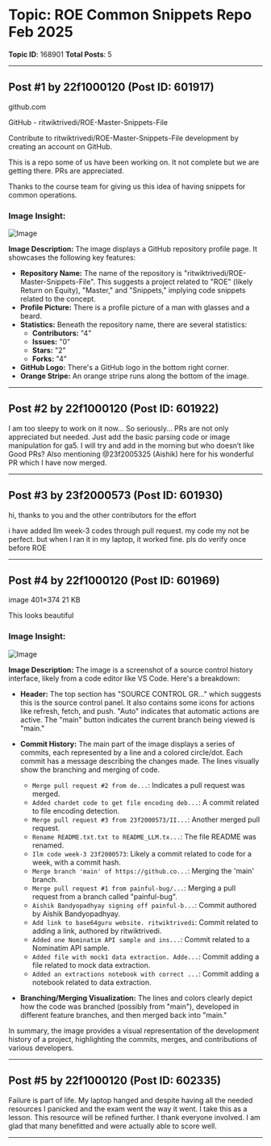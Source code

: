# Topic: ROE Common Snippets Repo Feb 2025
**Topic ID**: 168901
**Total Posts**: 5

---

## Post #1 by 22f1000120 (Post ID: 601917)
github.com










GitHub - ritwiktrivedi/ROE-Master-Snippets-File


Contribute to ritwiktrivedi/ROE-Master-Snippets-File development by creating an account on GitHub.














This is a repo some of us have been working on. It not complete but we are getting there. PRs are appreciated.


Thanks to the course team for giving us this idea of having snippets for common operations.

### Image Insight:
![Image](https://europe1.discourse-cdn.com/flex013/uploads/iitm/optimized/3X/4/7/4780e9efee3fee9a734598aa75a48693828aadb0_2_690x344.png)

**Image Description:** The image displays a GitHub repository profile page.  It showcases the following key features:

*   **Repository Name:** The name of the repository is "ritwiktrivedi/ROE-Master-Snippets-File". This suggests a project related to "ROE" (likely Return on Equity), "Master," and "Snippets," implying code snippets related to the concept.
*   **Profile Picture:** There is a profile picture of a man with glasses and a beard.
*   **Statistics:** Beneath the repository name, there are several statistics:
    *   **Contributors:** "4"
    *   **Issues:** "0"
    *   **Stars:** "2"
    *   **Forks:** "4"
*   **GitHub Logo:**  There's a GitHub logo in the bottom right corner.
*   **Orange Stripe:** An orange stripe runs along the bottom of the image.

---

## Post #2 by 22f1000120 (Post ID: 601922)
I am too sleepy to work on it now… So seriously… PRs are not only appreciated but needed. Just add the basic parsing code or image manipulation for ga5. I will try and add in the morning but who doesn’t like Good PRs? Also mentioning 
@23f2005325
 (Aishik) here for his wonderful PR which I have now merged.

---

## Post #3 by 23f2000573 (Post ID: 601930)
hi, thanks to you and the other contributors for the effort


i have added llm week-3 codes through pull request. my code my not be perfect. but when I ran it in my laptop, it worked fine. pls do verify once before ROE

---

## Post #4 by 22f1000120 (Post ID: 601969)
image
401×374 21 KB

This looks beautiful

### Image Insight:
![Image](https://europe1.discourse-cdn.com/flex013/uploads/iitm/original/3X/6/4/64c7cdf7626ee50fdc262143cf9484c83a546333.png)

**Image Description:** The image is a screenshot of a source control history interface, likely from a code editor like VS Code. Here's a breakdown:

*   **Header:** The top section has "SOURCE CONTROL GR..." which suggests this is the source control panel. It also contains some icons for actions like refresh, fetch, and push. "Auto" indicates that automatic actions are active. The "main" button indicates the current branch being viewed is "main."
*   **Commit History:** The main part of the image displays a series of commits, each represented by a line and a colored circle/dot. Each commit has a message describing the changes made. The lines visually show the branching and merging of code.
    *   `Merge pull request #2 from de...`:  Indicates a pull request was merged.
    *   `Added chardet code to get file encoding deb...`: A commit related to file encoding detection.
    *   `Merge pull request #3 from 23f2000573/II...`: Another merged pull request.
    *   `Rename README.txt.txt to README_LLM.tx...`:  The file README was renamed.
    *   `Ilm code week-3 23f2000573`: Likely a commit related to code for a week, with a commit hash.
    *   `Merge branch 'main' of https://github.co...`: Merging the 'main' branch.
    *   `Merge pull request #1 from painful-bug/...`: Merging a pull request from a branch called "painful-bug".
    *   `Aishik Bandyopadhyay signing off painful-b...`: Commit authored by Aishik Bandyopadhyay.
    *   `Add link to base64guru website. ritwiktrivedi`:  Commit related to adding a link, authored by ritwiktrivedi.
    *   `Added one Nominatim API sample and ins...`: Commit related to a Nominatim API sample.
    *   `Added file with mock1 data extraction. Adde...`: Commit adding a file related to mock data extraction.
    *   `Added an extractions notebook with correct ...`: Commit adding a notebook related to data extraction.

*   **Branching/Merging Visualization:** The lines and colors clearly depict how the code was branched (possibly from "main"), developed in different feature branches, and then merged back into "main."

In summary, the image provides a visual representation of the development history of a project, highlighting the commits, merges, and contributions of various developers.

---

## Post #5 by 22f1000120 (Post ID: 602335)
Failure is part of life. My laptop hanged and despite having all the needed resources I panicked and the exam went the way it went. I take this as a lesson. This resource will be refined further. I thank everyone involved. I am glad that many benefitted and were actually able to score well.

---
